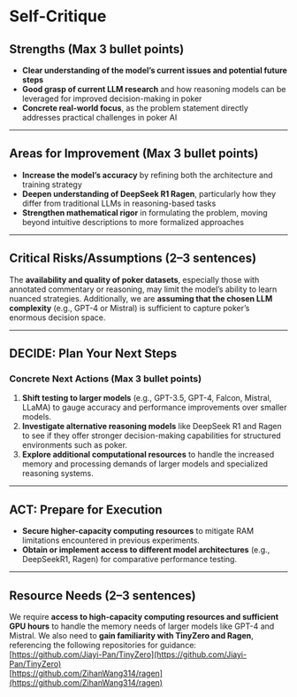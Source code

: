 # Self-Critique

## Strengths (Max 3 bullet points)

- **Clear understanding of the model’s current issues and potential future steps**  
- **Good grasp of current LLM research** and how reasoning models can be leveraged for improved decision-making in poker  
- **Concrete real-world focus**, as the problem statement directly addresses practical challenges in poker AI

---

## Areas for Improvement (Max 3 bullet points)

- **Increase the model’s accuracy** by refining both the architecture and training strategy  
- **Deepen understanding of DeepSeek R1 Ragen**, particularly how they differ from traditional LLMs in reasoning-based tasks  
- **Strengthen mathematical rigor** in formulating the problem, moving beyond intuitive descriptions to more formalized approaches

---

## Critical Risks/Assumptions (2–3 sentences)

The **availability and quality of poker datasets**, especially those with annotated commentary or reasoning, may limit the model’s ability to learn nuanced strategies. Additionally, we are **assuming that the chosen LLM complexity** (e.g., GPT-4 or Mistral) is sufficient to capture poker’s enormous decision space.

---

## DECIDE: Plan Your Next Steps

### Concrete Next Actions (Max 3 bullet points)

1. **Shift testing to larger models** (e.g., GPT-3.5, GPT-4, Falcon, Mistral, LLaMA) to gauge accuracy and performance improvements over smaller models.  
2. **Investigate alternative reasoning models** like DeepSeek R1 and Ragen to see if they offer stronger decision-making capabilities for structured environments such as poker.  
3. **Explore additional computational resources** to handle the increased memory and processing demands of larger models and specialized reasoning systems.

---

## ACT: Prepare for Execution

- **Secure higher-capacity computing resources** to mitigate RAM limitations encountered in previous experiments.  
- **Obtain or implement access to different model architectures** (e.g., DeepSeekR1, Ragen) for comparative performance testing.

---

## Resource Needs (2–3 sentences)

We require **access to high-capacity computing resources and sufficient GPU hours** to handle the memory needs of larger models like GPT-4 and Mistral. We also need to **gain familiarity with TinyZero and Ragen**, referencing the following repositories for guidance:  
[https://github.com/Jiayi-Pan/TinyZero](https://github.com/Jiayi-Pan/TinyZero)  
[https://github.com/ZihanWang314/ragen](https://github.com/ZihanWang314/ragen)
